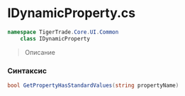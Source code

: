 
# IDynamicProperty.cs
```csharp
namespace TigerTrade.Core.UI.Common  
    class IDynamicProperty
```

> Описание

### Синтаксис
```csharp
bool GetPropertyHasStandardValues(string propertyName)
```
